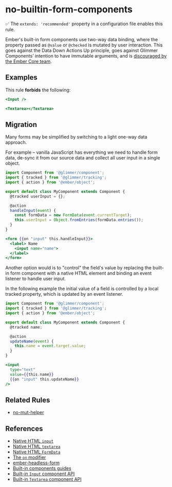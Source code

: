 # no-builtin-form-components

✅ The `extends: 'recommended'` property in a configuration file enables this rule.

Ember's built-in form components use two-way data binding, where the property passed as `@value` or `@checked` is mutated by user interaction. This goes against the Data Down Actions Up principle, goes against Glimmer Components’ intention to have immutable arguments, and is [discouraged by the Ember Core team](https://www.pzuraq.com/blog/on-mut-and-2-way-binding).

## Examples

This rule **forbids** the following:

```hbs
<Input />
```

```hbs
<Textarea></Textarea>
```

## Migration

Many forms may be simplified by switching to a light one-way data approach.

For example – vanilla JavaScript has everything we need to handle form data, de-sync it from our source data and collect all user input in a single object.

```js
import Component from '@glimmer/component';
import { tracked } from '@glimmer/tracking';
import { action } from '@ember/object';

export default class MyComponent extends Component {
  @tracked userInput = {};

  @action
  handleInput(event) {
    const formData = new FormData(event.currentTarget);
    this.userInput = Object.fromEntries(formData.entries());
  }
}
```

```hbs
<form {{on "input" this.handleInput}}>
  <label> Name
    <input name="name">
  </label>
</form>
```

Another option would is to "control" the field's value by replacing the built-in form component with a native HTML element and binding an event listener to handle user input.

In the following example the initial value of a field is controlled by a local tracked property, which is updated by an event listener.

```js
import Component from '@glimmer/component';
import { tracked } from '@glimmer/tracking';
import { action } from '@ember/object';

export default class MyComponent extends Component {
  @tracked name;

  @action
  updateName(event) {
    this.name = event.target.value;
  }
}
```

```hbs
<input
  type="text"
  value={{this.name}}
  {{on "input" this.updateName}}
/>
```

## Related Rules

* [no-mut-helper](no-mut-helper.md)

## References

* [Native HTML `input`](https://developer.mozilla.org/en-US/docs/Web/HTML/Element/input)
* [Native HTML `textarea`](https://developer.mozilla.org/en-US/docs/Web/HTML/Element/textarea)
* [Native HTML `FormData`](https://developer.mozilla.org/en-US/docs/Web/API/FormData)
* [The `on` modifier](https://guides.emberjs.com/release/components/component-state-and-actions/#toc_html-modifiers-and-actions)
* [ember-headless-form](https://ember-headless-form.pages.dev/)
* [Built-in components guides](https://guides.emberjs.com/release/components/built-in-components/)
* [Built-in `Input` component API](https://api.emberjs.com/ember/release/classes/Ember.Templates.components/methods/Input?anchor=Input)
* [Built-in `Textarea` component API](https://api.emberjs.com/ember/release/classes/Ember.Templates.components/methods/Textarea?anchor=Textarea)
